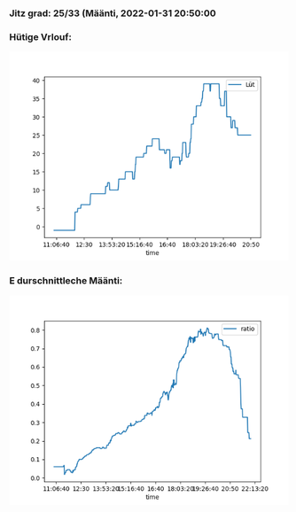 ### Jitz grad: 25/33 (Määnti, 2022-01-31 20:50:00

### Hütige Vrlouf:
![Graph](Today.png)

### E durschnittleche Määnti:
![Graph](Määnti.png)